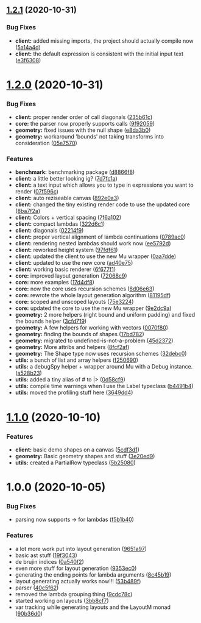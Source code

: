 ## [1.2.1](https://github.com/lunarcast/lunarflow/compare/v1.2.0...v1.2.1) (2020-10-31)


### Bug Fixes

* **client:** added missing imports, the project should actually compile now ([5a14a4d](https://github.com/lunarcast/lunarflow/commit/5a14a4db7204db9b1798c36aa7ed2089637bbb64))
* **client:** the default expression is consistent with the initial input text ([e3f6308](https://github.com/lunarcast/lunarflow/commit/e3f6308c91c0e2adfb1ef846470aa7eeed1fadf7))

# [1.2.0](https://github.com/lunarcast/lunarflow/compare/v1.1.0...v1.2.0) (2020-10-31)


### Bug Fixes

* **client:** proper render order of call diagonals ([235b61c](https://github.com/lunarcast/lunarflow/commit/235b61c96097f0797afe659dd26e52ecf3713ca4))
* **core:** the parser now properly supports calls ([9f92059](https://github.com/lunarcast/lunarflow/commit/9f92059c750752ecbb423ba29273520c00b8ce82))
* **geometry:** fixed issues with the null shape ([e8da3b0](https://github.com/lunarcast/lunarflow/commit/e8da3b07bed3e5273d80a00f4f6838e9f3a1d219))
* **geometry:** workaround 'bounds' not taking transforms into consideration ([05e7570](https://github.com/lunarcast/lunarflow/commit/05e7570588f9c2488bc44810a587f67fe19ee18c))


### Features

* **benchmark:** benchmarking package ([d8866f8](https://github.com/lunarcast/lunarflow/commit/d8866f806900afb209dc6dc778924e3e5aa9e2a5))
* **client:** a little better looking ig? ([7d7fc1a](https://github.com/lunarcast/lunarflow/commit/7d7fc1a9193f260ffa7df1ff82ab4f86c787dd78))
* **client:** a text input which allows you to type in expressions you want to render ([07f596c](https://github.com/lunarcast/lunarflow/commit/07f596c80471352db9d06b404903d822e0148951))
* **client:** auto reziseable canvas ([892e0a3](https://github.com/lunarcast/lunarflow/commit/892e0a35ca15b7da46166dc5bd0269df9ef47a0e))
* **client:** changed the tiny existing render code to use the updated core ([8ba7f2a](https://github.com/lunarcast/lunarflow/commit/8ba7f2adde660a1e1fd20a3697c8365dfb03c10b))
* **client:** Colors + vertical spacing ([7f6a102](https://github.com/lunarcast/lunarflow/commit/7f6a10224fb384e9078bb47d541b11d265f152d0))
* **client:** compact lambdas ([322d6c1](https://github.com/lunarcast/lunarflow/commit/322d6c1c5f895703cd33a500187110445ee55958))
* **client:** diagonals ([02214f9](https://github.com/lunarcast/lunarflow/commit/02214f9c970b9b64b7662c98f2d82b32daa3c507))
* **client:** proper vertical alignment of lambda continuations ([0789ac0](https://github.com/lunarcast/lunarflow/commit/0789ac096c4fa72e0e269b9c6b1acd9dbb1d29c8))
* **client:** rendering nested lambdas should work now ([ee5792d](https://github.com/lunarcast/lunarflow/commit/ee5792de5e465895b4d61143524272f5524b4180))
* **client:** reworked height system ([97fdf61](https://github.com/lunarcast/lunarflow/commit/97fdf61effd2b126ad2825adef0efaf8a8cefd8b))
* **client:** updated the client to use the new Mu wrapper ([0aa7dde](https://github.com/lunarcast/lunarflow/commit/0aa7dde39324816a8a92e89d368ca9278f593d45))
* **client:** updated to use the new core ([ad40e75](https://github.com/lunarcast/lunarflow/commit/ad40e757bcc99ed60cb24f623738a65c30bb5d7f))
* **client:** working basic renderer ([6f677f1](https://github.com/lunarcast/lunarflow/commit/6f677f1ed9e7b8d4b597d99af5d649edbe587909))
* **core:** improved layout generation ([72068c9](https://github.com/lunarcast/lunarflow/commit/72068c9463634ac944f5b1abbde7c1d322777f79))
* **core:** more examples ([17d4df8](https://github.com/lunarcast/lunarflow/commit/17d4df816ea3a3b090d7100b8d9824a58d95db29))
* **core:** now the core uses recursion schemes ([8d06e63](https://github.com/lunarcast/lunarflow/commit/8d06e6364023043a1aa742684d51817b8fc1d6da))
* **core:** rewrote the whole layout generation algorithm ([81195df](https://github.com/lunarcast/lunarflow/commit/81195dfdf5cbe73d4da8b26a6593d723dd2f5023))
* **core:** scoped and unscoped layouts ([75e3224](https://github.com/lunarcast/lunarflow/commit/75e322420ce921562978b6c40854195f665769ef))
* **core:** updated the core to use the new Mu wrapper ([9e2dc9a](https://github.com/lunarcast/lunarflow/commit/9e2dc9a49a6e73c70fceba95c035ef16f672eeba))
* **geometry:** 2 more helpers (right bound and uniform padding) and fixed the bounds helper ([3cfd719](https://github.com/lunarcast/lunarflow/commit/3cfd719b788d51847ca7256c931322dcfd3202ae))
* **geometry:** A few helpers for working with vectors ([0070f80](https://github.com/lunarcast/lunarflow/commit/0070f805250a057c63f94c9a7f230a18749e3ae3))
* **geometry:** finding the bounds of shapes ([17bd782](https://github.com/lunarcast/lunarflow/commit/17bd7820049f5df1286d163671ddef0678bc27f3))
* **geometry:** migrated to undefined-is-not-a-problem ([45d2372](https://github.com/lunarcast/lunarflow/commit/45d2372d76dcbdc608100a7976f0e9d70d9338f7))
* **geometry:** More attribs and helpers ([8fcf2af](https://github.com/lunarcast/lunarflow/commit/8fcf2af8dac6a746333dbf7e810620427a87623f))
* **geometry:** The Shape type now uses recursion schemes ([32debc0](https://github.com/lunarcast/lunarflow/commit/32debc0e7d60616cd7e6bd991efc9d9f7c96cc5f))
* **utils:** a bunch of list and array helpers ([f250690](https://github.com/lunarcast/lunarflow/commit/f25069082cc181c03ede1e5837910632f7388982))
* **utils:** a debugSpy helper + wrapper around Mu with a Debug instance. ([a528b23](https://github.com/lunarcast/lunarflow/commit/a528b232bd2dceb25025385a72b4deb70378b279))
* **utils:** added a tiny alias of # to |> ([0d58cf9](https://github.com/lunarcast/lunarflow/commit/0d58cf98dcf5ee21aef22c6238a9b9759581c638))
* **utils:** compile time warnings when I use the Label typeclass ([b4491b4](https://github.com/lunarcast/lunarflow/commit/b4491b4bed03025888cf526f1b69041ca1801d4e))
* **utils:** moved the profiling stuff here ([3649dd4](https://github.com/lunarcast/lunarflow/commit/3649dd4a484977e0911af01add5cea33547af8fb))

# [1.1.0](https://github.com/lunarcast/lunarflow/compare/v1.0.0...v1.1.0) (2020-10-10)


### Features

* **client:** basic demo shapes on a canvas ([5cdf3d1](https://github.com/lunarcast/lunarflow/commit/5cdf3d1834f5c273b263ed471d90a76c5ee800c1))
* **geometry:** Basic geometry shapes and stuff ([3e20ed9](https://github.com/lunarcast/lunarflow/commit/3e20ed9215604e65b93f477e8da4e0f00ca63ea7))
* **utils:** created a PartialRow typeclass ([5b25080](https://github.com/lunarcast/lunarflow/commit/5b25080a480c3c37af67aa3f4c247a1f30ae5886))

# 1.0.0 (2020-10-05)


### Bug Fixes

* parsing now supports -> for lambdas ([f5b1b40](https://github.com/lunarcast/lunarflow/commit/f5b1b402ad7aa31bead76b7cf492845f457f6a07))


### Features

* a lot more work put into layout generation ([9651a97](https://github.com/lunarcast/lunarflow/commit/9651a97aeac03dcf29d6850f9adf5bb239fd0442))
* basic ast stuff ([19f3043](https://github.com/lunarcast/lunarflow/commit/19f30431831c61b2017978cdc51f1f9d9e7fb11b))
* de brujin indices ([0a540f2](https://github.com/lunarcast/lunarflow/commit/0a540f2223b356c1e9e100db422f5363815b7467))
* even more stuff for layout generation ([9353ec0](https://github.com/lunarcast/lunarflow/commit/9353ec0d779883114068ebd16032b83de88ad921))
* generating the ending points for lambda arguments ([8c45b19](https://github.com/lunarcast/lunarflow/commit/8c45b199ec57c39a2be7ac5fdde8375922f28b39))
* layout generating actually works now!!! ([53b489f](https://github.com/lunarcast/lunarflow/commit/53b489f258fbf6112e62bd0127d1d41667e5fe75))
* parser ([40c5f62](https://github.com/lunarcast/lunarflow/commit/40c5f626a48dbe01c063e0d1bf63935dd76f1cd5))
* removed the lambda grouping thing ([9cdc78c](https://github.com/lunarcast/lunarflow/commit/9cdc78c813227438b2ac43ffec518b947d400250))
* started working on layouts ([3bb8cf7](https://github.com/lunarcast/lunarflow/commit/3bb8cf7d91a78cbf039b7b572fe1a020346513f6))
* var tracking while generating layouts and the LayoutM monad ([90b36d0](https://github.com/lunarcast/lunarflow/commit/90b36d01b1ee71b2dc33831b0184e9dc7becc1ec))
